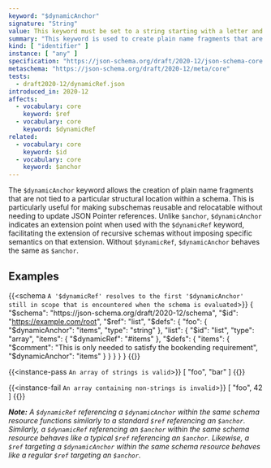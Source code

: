 ```yaml
---
keyword: "$dynamicAnchor"
signature: "String"
value: This keyword must be set to a string starting with a letter and containing letters, digits, hyphens, underscores, colons, or periods
summary: "This keyword is used to create plain name fragments that are not tied to any particular structural location for referencing purposes, which are taken into consideration for dynamic referencing."
kind: [ "identifier" ]
instance: [ "any" ]
specification: "https://json-schema.org/draft/2020-12/json-schema-core.html#section-8.2.2"
metaschema: "https://json-schema.org/draft/2020-12/meta/core"
tests:
  - draft2020-12/dynamicRef.json
introduced_in: 2020-12
affects:
  - vocabulary: core
    keyword: $ref
  - vocabulary: core
    keyword: $dynamicRef
related:
  - vocabulary: core
    keyword: $id
  - vocabulary: core
    keyword: $anchor
---
```


The `$dynamicAnchor` keyword allows the creation of plain name fragments that are not tied to a particular structural location within a schema. This is particularly useful for making subschemas reusable and relocatable without needing to update JSON Pointer references. Unlike `$anchor`, `$dynamicAnchor` indicates an extension point when used with the `$dynamicRef` keyword, facilitating the extension of recursive schemas without imposing specific semantics on that extension. Without `$dynamicRef`, `$dynamicAnchor` behaves the same as `$anchor`.

## Examples

{{<schema `A '$dynamicRef' resolves to the first '$dynamicAnchor' still in scope that is encountered when the schema is evaluated`>}}
{
  "$schema": "https://json-schema.org/draft/2020-12/schema",
  "$id": "https://example.com/root",
  "$ref": "list",
  "$defs": {
    "foo": {
      "$dynamicAnchor": "items",
      "type": "string"
    },
    "list": {
      "$id": "list",
      "type": "array",
      "items": {
        "$dynamicRef": "#items"
      },
      "$defs": {
        "items": {
          "$comment": "This is only needed to satisfy the bookending requirement",
          "$dynamicAnchor": "items"
        }
      }
    }
  }
}
{{</schema>}}

{{<instance-pass `An array of strings is valid`>}}
[ "foo", "bar" ]
{{</instance-pass>}}

{{<instance-fail `An array containing non-strings is invalid`>}}
[ "foo", 42 ]
{{</instance-fail>}}

_**Note:** A `$dynamicRef` referencing a `$dynamicAnchor` within the same schema resource functions similarly to a standard `$ref` referencing an `$anchor`. Similarly, a `$dynamicRef` referencing an `$anchor` within the same schema resource behaves like a typical `$ref` referencing an `$anchor`. Likewise, a `$ref` targeting a `$dynamicAnchor` within the same schema resource behaves like a regular `$ref` targeting an `$anchor`._